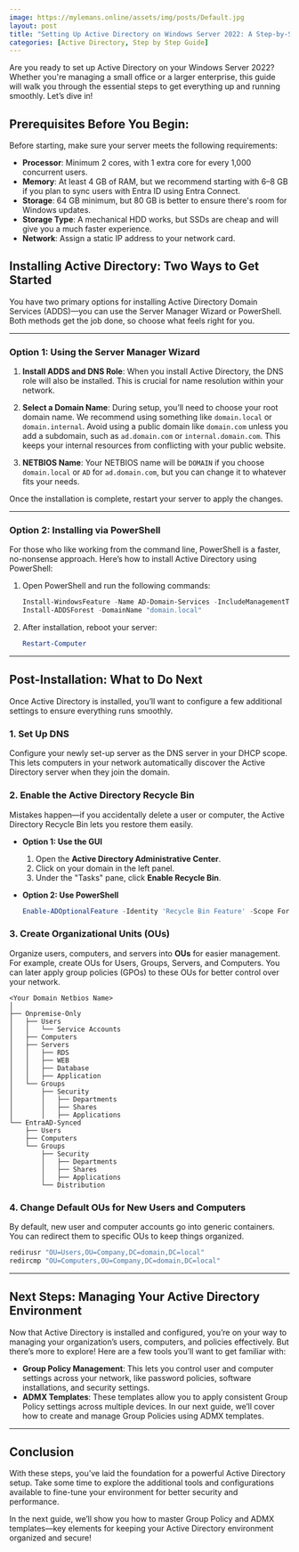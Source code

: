 ```yaml
---
image: https://mylemans.online/assets/img/posts/Default.jpg
layout: post
title: "Setting Up Active Directory on Windows Server 2022: A Step-by-Step Guide"
categories: [Active Directory, Step by Step Guide]
---
```



Are you ready to set up Active Directory on your Windows Server 2022? Whether you're managing a small office or a larger enterprise, this guide will walk you through the essential steps to get everything up and running smoothly. Let’s dive in!

## Prerequisites Before You Begin:

Before starting, make sure your server meets the following requirements:

- **Processor**: Minimum 2 cores, with 1 extra core for every 1,000 concurrent users.
- **Memory**: At least 4 GB of RAM, but we recommend starting with 6–8 GB if you plan to sync users with Entra ID using Entra Connect.
- **Storage**: 64 GB minimum, but 80 GB is better to ensure there's room for Windows updates.
- **Storage Type**: A mechanical HDD works, but SSDs are cheap and will give you a much faster experience.
- **Network**: Assign a static IP address to your network card.

## Installing Active Directory: Two Ways to Get Started

You have two primary options for installing Active Directory Domain Services (ADDS)—you can use the Server Manager Wizard or PowerShell. Both methods get the job done, so choose what feels right for you.

---

### Option 1: Using the Server Manager Wizard

1. **Install ADDS and DNS Role**: When you install Active Directory, the DNS role will also be installed. This is crucial for name resolution within your network.
   
2. **Select a Domain Name**: During setup, you’ll need to choose your root domain name. We recommend using something like `domain.local` or `domain.internal`. Avoid using a public domain like `domain.com` unless you add a subdomain, such as `ad.domain.com` or `internal.domain.com`. This keeps your internal resources from conflicting with your public website.

3. **NETBIOS Name**: Your NETBIOS name will be `DOMAIN` if you choose `domain.local` or `AD` for `ad.domain.com`, but you can change it to whatever fits your needs.

Once the installation is complete, restart your server to apply the changes.

---

### Option 2: Installing via PowerShell

For those who like working from the command line, PowerShell is a faster, no-nonsense approach. Here’s how to install Active Directory using PowerShell:

1. Open PowerShell and run the following commands:

   ```powershell
   Install-WindowsFeature -Name AD-Domain-Services -IncludeManagementTools
   Install-ADDSForest -DomainName "domain.local"
   ```

2. After installation, reboot your server:

   ```powershell
   Restart-Computer
   ```

---

## Post-Installation: What to Do Next

Once Active Directory is installed, you’ll want to configure a few additional settings to ensure everything runs smoothly.

### 1. Set Up DNS  
Configure your newly set-up server as the DNS server in your DHCP scope. This lets computers in your network automatically discover the Active Directory server when they join the domain.

### 2. Enable the Active Directory Recycle Bin  
Mistakes happen—if you accidentally delete a user or computer, the Active Directory Recycle Bin lets you restore them easily.

- **Option 1: Use the GUI**
  1. Open the **Active Directory Administrative Center**.
  2. Click on your domain in the left panel.
  3. Under the "Tasks" pane, click **Enable Recycle Bin**.

- **Option 2: Use PowerShell**

   ```powershell
   Enable-ADOptionalFeature -Identity 'Recycle Bin Feature' -Scope ForestOrConfigurationSet -Target "domain.local"
   ```


### 3. Create Organizational Units (OUs)  
Organize users, computers, and servers into **OUs** for easier management. For example, create OUs for Users, Groups, Servers, and Computers. You can later apply group policies (GPOs) to these OUs for better control over your network. 

```
<Your Domain Netbios Name>
│
├── Onpremise-Only
│   ├── Users
│   │   └── Service Accounts 
│   ├── Computers
│   ├── Servers
│   │   ├── RDS
│   │   ├── WEB
│   │   ├── Database
│   │   ├── Application
│   └── Groups
│       ├── Security
│       │   ├── Departments
│       │   ├── Shares
│       │   ├── Applications
└── EntraAD-Synced
    ├── Users
    ├── Computers
    └── Groups
        ├── Security
        │   ├── Departments
        │   ├── Shares
        │   ├── Applications
        └── Distribution

```

### 4. Change Default OUs for New Users and Computers  
By default, new user and computer accounts go into generic containers. You can redirect them to specific OUs to keep things organized.


   ```powershell
   redirusr "OU=Users,OU=Company,DC=domain,DC=local"
   redircmp "OU=Computers,OU=Company,DC=domain,DC=local"
   ```


---

## Next Steps: Managing Your Active Directory Environment

Now that Active Directory is installed and configured, you’re on your way to managing your organization’s users, computers, and policies effectively. But there’s more to explore! Here are a few tools you’ll want to get familiar with:

- **Group Policy Management**: This lets you control user and computer settings across your network, like password policies, software installations, and security settings.
- **ADMX Templates**: These templates allow you to apply consistent Group Policy settings across multiple devices. In our next guide, we’ll cover how to create and manage Group Policies using ADMX templates.

---

## Conclusion

With these steps, you’ve laid the foundation for a powerful Active Directory setup. Take some time to explore the additional tools and configurations available to fine-tune your environment for better security and performance.

In the next guide, we’ll show you how to master Group Policy and ADMX templates—key elements for keeping your Active Directory environment organized and secure!
